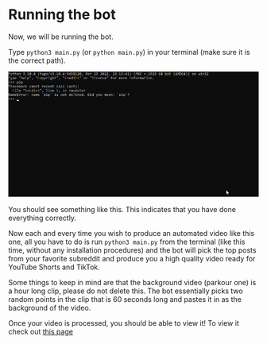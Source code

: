 # Running the bot

Now, we will be running the bot.

Type `python3 main.py` (or `python main.py`) in your terminal (make sure it is the correct path).

![](<.gitbook/assets/image (8) (1).png>)

You should see something like this. This indicates that you have done everything correctly.

Now each and every time you wish to produce an automated video like this one, all you have to do is run `python3 main.py` from the terminal (like this time, without any installation procedures) and the bot will pick the top posts from your favorite subreddit and produce you a high quality video ready for YouTube Shorts and TikTok.

Some things to keep in mind are that the background video (parkour one) is a hour long clip, please do not delete this. The bot essentially picks two random points in the clip that is 60 seconds long and pastes it in as the background of the video.


Once your video is processed, you should be able to view it!&#x20; To view it check out [this page](viewing-the-video.md)
